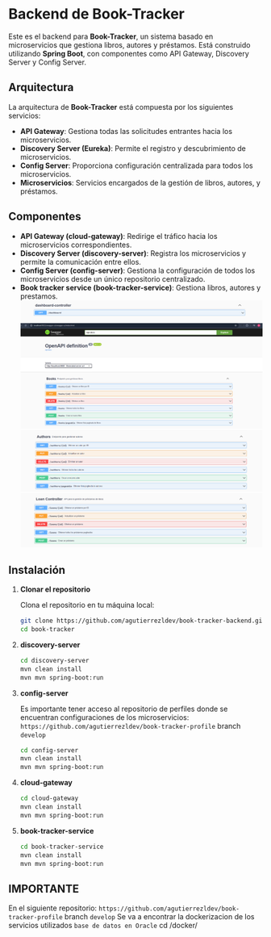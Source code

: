 # Backend de Book-Tracker

Este es el backend para **Book-Tracker**, un sistema basado en microservicios que gestiona libros, autores y préstamos. Está construido utilizando **Spring Boot**, con componentes como API Gateway, Discovery Server y Config Server.

## Arquitectura

La arquitectura de **Book-Tracker** está compuesta por los siguientes servicios:

- **API Gateway**: Gestiona todas las solicitudes entrantes hacia los microservicios.
- **Discovery Server (Eureka)**: Permite el registro y descubrimiento de microservicios.
- **Config Server**: Proporciona configuración centralizada para todos los microservicios.
- **Microservicios**: Servicios encargados de la gestión de libros, autores, y préstamos.

## Componentes

- **API Gateway (cloud-gateway)**: Redirige el tráfico hacia los microservicios correspondientes.
- **Discovery Server (discovery-server)**: Registra los microservicios y permite la comunicación entre ellos.
- **Config Server (config-server)**: Gestiona la configuración de todos los microservicios desde un único repositorio centralizado.
- **Book tracker service (book-tracker-service)**: Gestiona libros, autores y prestamos.
![Swagger Dashboard](/images/swagger-dashboard.png)
![Swagger Libros](/images/swagger-libros.png)
![Swagger Libros](/images/swagger-autores.png)
![Swagger Libros](/images/swagger-prestamos.png)


## Instalación

1. **Clonar el repositorio**

   Clona el repositorio en tu máquina local:

   ```bash
   git clone https://github.com/agutierrezldev/book-tracker-backend.git
   cd book-tracker

2. **discovery-server**

    ```bash
    cd discovery-server
    mvn clean install
    mvn mvn spring-boot:run

3. **config-server**

    Es importante tener acceso al repositorio de perfiles donde se encuentran configuraciones de los microservicios: ```https://github.com/agutierrezldev/book-tracker-profile```  branch ```develop```

    ```bash
    cd config-server
    mvn clean install
    mvn mvn spring-boot:run

4. **cloud-gateway**

    ```bash
    cd cloud-gateway
    mvn clean install
    mvn mvn spring-boot:run

5. **book-tracker-service**

    ```bash
    cd book-tracker-service
    mvn clean install
    mvn mvn spring-boot:run

## IMPORTANTE

  En el siguiente repositorio: ```https://github.com/agutierrezldev/book-tracker-profile```  branch ```develop```
  Se va a encontrar la dockerizacion de los servicios utilizados ```base de datos en Oracle``` cd /docker/


